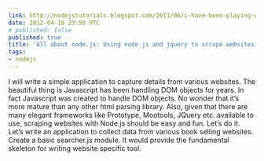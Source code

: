 ```yaml
---
link: http://nodejstutorials.blogspot.com/2011/06/i-have-been-playing-with-node.html
date: 2012-04-18 23:50 UTC
# published: false
published: true
title: 'All about node.js: Using node.js and jquery to scrape websites'
tags:
- nodejs
---
```


I will write a simple application to capture details from various websites. The beautiful thing is Javascript has been handling DOM objects for years. In fact Javascript was created to handle DOM objects. No wonder that it’s more mature than any other html parsing library. Also, given that there are many elegant frameworks like Prototype, Mootools, JQuery etc. available to use, scraping websites with Node.js should be easy and fun. Let’s do it. Let’s write an application to collect data from various book selling websites.
Create a basic searcher.js module. It would provide the fundamental skeleton for writing website specific tool.
